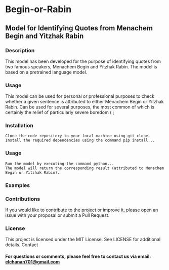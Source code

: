 # Begin-or-Rabin
## Model for Identifying Quotes from Menachem Begin and Yitzhak Rabin

### Description

This model has been developed for the purpose of identifying quotes from two famous speakers, Menachem Begin and Yitzhak Rabin. The model is based on a pretrained language model.

### Usage

This model can be used for personal or professional purposes to check whether a given sentence is attributed to either Menachem Begin or Yitzhak Rabin. Can be used for several purposes, the most common of which is certainly the relief of particularly severe boredom ( ;

### Installation

    Clone the code repository to your local machine using git clone.
    Install the required dependencies using the command pip install...

### Usage

    Run the model by executing the command python...
    The model will return the corresponding result (attributed to Menachem Begin or Yitzhak Rabin).

### Examples


### Contributions

If you would like to contribute to the project or improve it, please open an issue with your proposal or submit a Pull Request.

### License

This project is licensed under the MIT License. See LICENSE for additional details.
Contact

#### For questions or comments, please feel free to contact us via email: elchanan701@gmail.com

